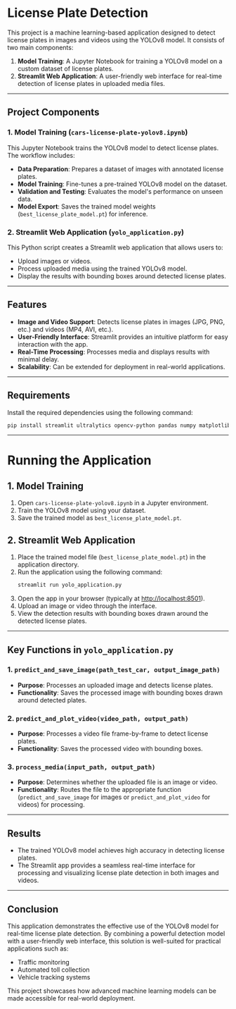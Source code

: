 # License Plate Detection

This project is a machine learning-based application designed to detect license plates in images and videos using the YOLOv8 model. It consists of two main components:
1. **Model Training**: A Jupyter Notebook for training a YOLOv8 model on a custom dataset of license plates.
2. **Streamlit Web Application**: A user-friendly web interface for real-time detection of license plates in uploaded media files.

---

## Project Components

### 1. Model Training (`cars-license-plate-yolov8.ipynb`)
This Jupyter Notebook trains the YOLOv8 model to detect license plates. The workflow includes:
- **Data Preparation**: Prepares a dataset of images with annotated license plates.
- **Model Training**: Fine-tunes a pre-trained YOLOv8 model on the dataset.
- **Validation and Testing**: Evaluates the model's performance on unseen data.
- **Model Export**: Saves the trained model weights (`best_license_plate_model.pt`) for inference.

### 2. Streamlit Web Application (`yolo_application.py`)
This Python script creates a Streamlit web application that allows users to:
- Upload images or videos.
- Process uploaded media using the trained YOLOv8 model.
- Display the results with bounding boxes around detected license plates.

---

## Features

- **Image and Video Support**: Detects license plates in images (JPG, PNG, etc.) and videos (MP4, AVI, etc.).
- **User-Friendly Interface**: Streamlit provides an intuitive platform for easy interaction with the app.
- **Real-Time Processing**: Processes media and displays results with minimal delay.
- **Scalability**: Can be extended for deployment in real-world applications.

---

## Requirements

Install the required dependencies using the following command:
```bash
pip install streamlit ultralytics opencv-python pandas numpy matplotlib
```

---

# Running the Application

## 1. Model Training
1. Open `cars-license-plate-yolov8.ipynb` in a Jupyter environment.
2. Train the YOLOv8 model using your dataset.
3. Save the trained model as `best_license_plate_model.pt`.

## 2. Streamlit Web Application
1. Place the trained model file (`best_license_plate_model.pt`) in the application directory.
2. Run the application using the following command:
   ```bash
   streamlit run yolo_application.py
   ```
3. Open the app in your browser (typically at [http://localhost:8501](http://localhost:8501)).
4. Upload an image or video through the interface.
5. View the detection results with bounding boxes drawn around the detected license plates.

---

## Key Functions in `yolo_application.py`

### 1. `predict_and_save_image(path_test_car, output_image_path)`
- **Purpose**: Processes an uploaded image and detects license plates.
- **Functionality**: Saves the processed image with bounding boxes drawn around detected plates.

### 2. `predict_and_plot_video(video_path, output_path)`
- **Purpose**: Processes a video file frame-by-frame to detect license plates.
- **Functionality**: Saves the processed video with bounding boxes.

### 3. `process_media(input_path, output_path)`
- **Purpose**: Determines whether the uploaded file is an image or video.
- **Functionality**: Routes the file to the appropriate function (`predict_and_save_image` for images or `predict_and_plot_video` for videos) for processing.

---

## Results

- The trained YOLOv8 model achieves high accuracy in detecting license plates.
- The Streamlit app provides a seamless real-time interface for processing and visualizing license plate detection in both images and videos.

---

## Conclusion

This application demonstrates the effective use of the YOLOv8 model for real-time license plate detection. By combining a powerful detection model with a user-friendly web interface, this solution is well-suited for practical applications such as:
- Traffic monitoring
- Automated toll collection
- Vehicle tracking systems

This project showcases how advanced machine learning models can be made accessible for real-world deployment.